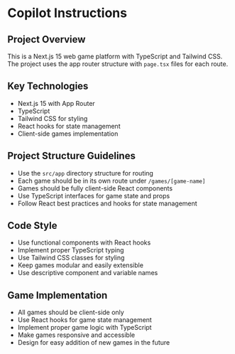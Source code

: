 # Copilot Instructions

<!-- Use this file to provide workspace-specific custom instructions to Copilot. For more details, visit https://code.visualstudio.com/docs/copilot/copilot-customization#_use-a-githubcopilotinstructionsmd-file -->

## Project Overview
This is a Next.js 15 web game platform with TypeScript and Tailwind CSS. The project uses the app router structure with `page.tsx` files for each route.

## Key Technologies
- Next.js 15 with App Router
- TypeScript
- Tailwind CSS for styling
- React hooks for state management
- Client-side games implementation

## Project Structure Guidelines
- Use the `src/app` directory structure for routing
- Each game should be in its own route under `/games/[game-name]`
- Games should be fully client-side React components
- Use TypeScript interfaces for game state and props
- Follow React best practices and hooks for state management

## Code Style
- Use functional components with React hooks
- Implement proper TypeScript typing
- Use Tailwind CSS classes for styling
- Keep games modular and easily extensible
- Use descriptive component and variable names

## Game Implementation
- All games should be client-side only
- Use React hooks for game state management
- Implement proper game logic with TypeScript
- Make games responsive and accessible
- Design for easy addition of new games in the future
